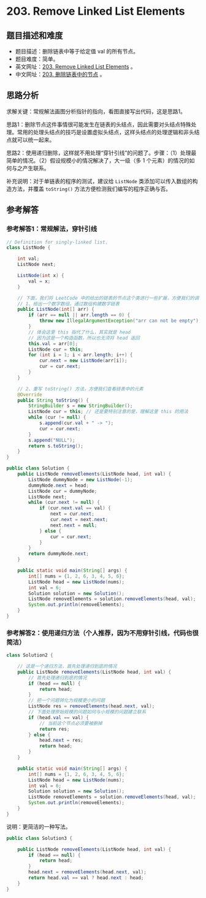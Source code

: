 # 203. Remove Linked List Elements

## 题目描述和难度
+ 题目描述：删除链表中等于给定值 val 的所有节点。
+ 题目难度：简单。
+ 英文网址：[203. Remove Linked List Elements](https://leetcode.com/problems/remove-linked-list-elements/description/)  。
+ 中文网址：[203. 删除链表中的节点](https://leetcode-cn.com/problems/remove-linked-list-elements/description/)  。
## 思路分析
求解关键：常规解法画图分析指针的指向，看图直接写出代码，这是思路1。

思路1：删除节点这件事情很可能发生在链表的头结点，因此需要对头结点特殊处理。常用的处理头结点的技巧是设置虚拟头结点，这样头结点的处理逻辑和非头结点就可以统一起来。

思路2：使用递归删除，这样就不用处理“穿针引线”的问题了。步骤：（1）处理最简单的情况。（2）假设规模小的情况解决了，大一级（多 1 个元素）的情况的如何与之产生联系。

补充说明：对于单链表的程序的测试，建议给 `ListNode` 类添加可以传入数组的构造方法，并覆盖 `toString()` 方法方便检测我们编写的程序正确与否。

## 参考解答
### 参考解答1：常规解法，穿针引线

```java
// Definition for singly-linked list.
class ListNode {

    int val;
    ListNode next;

    ListNode(int x) {
        val = x;
    }

    // 下面，我们将 LeetCode 中的给出的链表的节点这个类进行一些扩展，方便我们的调试
    // 1、给出一个数字数组，通过数组构建数字链表
    public ListNode(int[] arr) {
        if (arr == null || arr.length == 0) {
            throw new IllegalArgumentException("arr can not be empty");
        }
        // 体会这里 this 指代了什么，其实就是 head
        // 因为这是一个构造函数，所以也无须将 head 返回
        this.val = arr[0];
        ListNode cur = this;
        for (int i = 1; i < arr.length; i++) {
            cur.next = new ListNode(arr[i]);
            cur = cur.next;
        }
    }

    // 2、重写 toString() 方法，方便我们查看链表中的元素
    @Override
    public String toString() {
        StringBuilder s = new StringBuilder();
        ListNode cur = this; // 还是要特别注意的是，理解这里 this 的用法
        while (cur != null) {
            s.append(cur.val + " -> ");
            cur = cur.next;
        }
        s.append("NULL");
        return s.toString();
    }
}

public class Solution {
    public ListNode removeElements(ListNode head, int val) {
        ListNode dummyNode = new ListNode(-1);
        dummyNode.next = head;
        ListNode cur = dummyNode;
        ListNode next;
        while (cur.next != null) {
            if (cur.next.val == val) {
                next = cur.next;
                cur.next = next.next;
                next.next = null;
            } else {
                cur = cur.next;
            }
        }
        return dummyNode.next;
    }

    public static void main(String[] args) {
        int[] nums = {1, 2, 6, 3, 4, 5, 6};
        ListNode head = new ListNode(nums);
        int val = 6;
        Solution solution = new Solution();
        ListNode removeElements = solution.removeElements(head, val);
        System.out.println(removeElements);
    }
}
```
### 参考解答2：使用递归方法（个人推荐，因为不用穿针引线，代码也很简洁）

```java
class Solution2 {

    // 这是一个递归方法，首先处理递归到底的情况
    public ListNode removeElements(ListNode head, int val) {
        // 首先处理递归到底的情况
        if (head == null) {
            return head;
        }
        // 把一个问题转化为规模更小的问题
        ListNode res = removeElements(head.next, val);
        // 下面处理原始规模的问题如何与小规模的问题建立联系
        if (head.val == val) {
            // 当前这个节点必须要被删掉
            return res;
        } else {
            head.next = res;
            return head;
        }
    }

    public static void main(String[] args) {
        int[] nums = {1, 2, 6, 3, 4, 5, 6};
        ListNode head = new ListNode(nums);
        int val = 6;
        Solution solution = new Solution();
        ListNode removeElements = solution.removeElements(head, val);
        System.out.println(removeElements);
    }
}
```

说明：更简洁的一种写法。

```java
public class Solution3 {

    public ListNode removeElements(ListNode head, int val) {
        if (head == null) {
            return head;
        }
        head.next = removeElements(head.next, val);
        return head.val == val ? head.next : head;
    }
}
```
